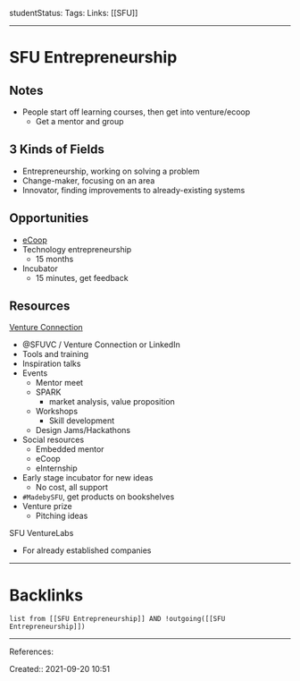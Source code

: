 studentStatus: 
Tags: 
Links: [[SFU]]
___
# SFU Entrepreneurship

## Notes
- People start off learning courses, then get into venture/ecoop
	- Get a mentor and group

## 3 Kinds of Fields
- Entrepreneurship, working on solving a problem
- Change-maker, focusing on an area
- Innovator, finding improvements to already-existing systems

## Opportunities
- [eCoop](https://www.sfu.ca/vc/startup-services/e-co-op.html)
- Technology entrepreneurship
	- 15 months
- Incubator
	- 15 minutes, get feedback
## Resources
[Venture Connection](https://www.sfu.ca/vc/startup-services.html)
- @SFUVC / Venture Connection or LinkedIn
- Tools and training
- Inspiration talks
- Events
	- Mentor meet
	- SPARK
		- market analysis, value proposition
	- Workshops
		- Skill development
	- Design Jams/Hackathons
- Social resources
	- Embedded mentor
	- eCoop
	- eInternship
- Early stage incubator for new ideas
	- No cost, all support
- `#MadebySFU`, get products on bookshelves
- Venture prize
	- Pitching ideas

SFU VentureLabs
- For already established companies
___
# Backlinks
```dataview
list from [[SFU Entrepreneurship]] AND !outgoing([[SFU Entrepreneurship]])
```
___
References:

Created:: 2021-09-20 10:51
